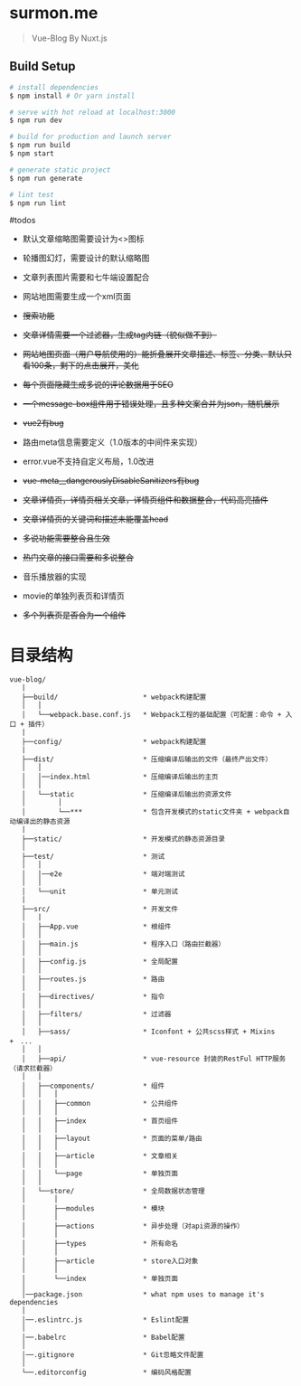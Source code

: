 # surmon.me

> Vue-Blog By Nuxt.js

## Build Setup

``` bash
# install dependencies
$ npm install # Or yarn install

# serve with hot reload at localhost:3000
$ npm run dev

# build for production and launch server
$ npm run build
$ npm start

# generate static project
$ npm run generate

# lint test
$ npm run lint
```

#todos

- 默认文章缩略图需要设计为<>图标
- 轮播图幻灯，需要设计的默认缩略图
- 文章列表图片需要和七牛端设置配合
- 网站地图需要生成一个xml页面

- ~~搜索功能~~
- ~~文章详情需要一个过滤器，生成tag内链（貌似做不到）~~
- ~~网站地图页面（用户导航使用的）能折叠展开文章描述、标签、分类、默认只看100条，剩下的点击展开，美化~~
- ~~每个页面隐藏生成多说的评论数据用于SEO~~
- ~~一个message-box组件用于错误处理，且多种文案合并为json，随机展示~~

- ~~vue2有bug~~
- 路由meta信息需要定义（1.0版本的中间件来实现）
- error.vue不支持自定义布局，1.0改进
- ~~vue-meta__dangerouslyDisableSanitizers有bug~~

- ~~文章详情页，详情页相关文章，详情页组件和数据整合，代码高亮插件~~
- ~~文章详情页的关键词和描述未能覆盖head~~
- ~~多说功能需要整合且生效~~
- ~~热门文章的接口需要和多说整合~~

- 音乐播放器的实现
- movie的单独列表页和详情页
- ~~多个列表页是否合为一个组件~~

# 目录结构
```
vue-blog/
   |
   ├──build/                     * webpack构建配置
   │   │
   │   └──webpack.base.conf.js   * Webpack工程的基础配置（可配置：命令 + 入口 + 插件）
   |
   ├──config/                    * webpack构建配置
   |
   ├──dist/                      * 压缩编译后输出的文件（最终产出文件）
   │   │
   │   │──index.html             * 压缩编译后输出的主页
   │   │
   │   └──static                 * 压缩编译后输出的资源文件
   │        │
   │        └──***               * 包含开发模式的static文件夹 + webpack自动编译出的静态资源
   |
   ├──static/                    * 开发模式的静态资源目录
   │
   ├──test/                      * 测试
   │   │
   │   │──e2e                    * 端对端测试
   │   │
   │   └──unit                   * 单元测试
   |
   ├──src/                       * 开发文件
   │   |
   │   ├──App.vue                * 根组件
   │   │
   │   ├──main.js                * 程序入口（路由拦截器）
   │   │
   │   ├──config.js              * 全局配置
   │   │
   │   ├──routes.js              * 路由
   │   │
   │   ├──directives/            * 指令
   │   │
   │   ├──filters/               * 过滤器
   │   │
   │   ├──sass/                  * Iconfont + 公共scss样式 + Mixins +　...
   │   │
   │   ├──api/                   * vue-resource 封装的RestFul HTTP服务（请求拦截器）
   │   │
   │   ├──components/            * 组件
   │   │   │
   │   │   ├──common             * 公共组件
   │   │   │
   │   │   ├──index              * 首页组件
   │   │   │
   │   │   ├──layout             * 页面的菜单/路由
   │   │   │
   │   │   ├──article            * 文章相关
   │   │   │
   │   │   └──page               * 单独页面
   │   │
   │   └──store/                 * 全局数据状态管理
   │       │
   │       ├──modules            * 模块
   │       │
   │       ├──actions            * 异步处理（对api资源的操作）
   │       │
   │       ├──types              * 所有命名
   │       │
   │       ├──article            * store入口对象
   │       │
   │       └──index              * 单独页面
   │
   │──package.json               * what npm uses to manage it's dependencies
   │
   │──.eslintrc.js               * Eslint配置
   │
   │──.babelrc                   * Babel配置
   │
   │──.gitignore                 * Git忽略文件配置
   │
   └──.editorconfig              * 编码风格配置
